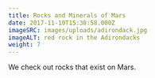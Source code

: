 ```yaml
---
title: Rocks and Minerals of Mars
date: 2017-11-10T15:38:58.000Z
imageSRC: images/uploads/adirondack.jpg
imageALT: red rock in the Adirondacks
weight: 7
---
```

We check out rocks that exist on Mars.
